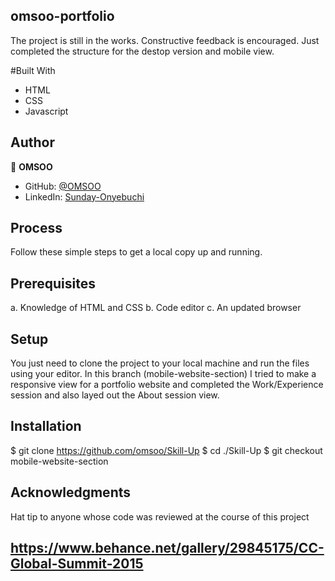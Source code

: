 ## omsoo-portfolio

The project is still in the works. Constructive feedback is encouraged. Just completed the structure for the destop version and mobile view.

#Built With

- HTML
- CSS
- Javascript

## Author

👤 **OMSOO**

- GitHub: [@OMSOO](https://github.com/omsoo/)
- LinkedIn: [Sunday-Onyebuchi](https://www.linkedin.com/in/onyebuchi/)

## Process

Follow these simple steps to get a local copy up and running.

## Prerequisites

a. Knowledge of HTML and CSS
b. Code editor
c. An updated browser

## Setup

You just need to clone the project to your local machine and run the files using your editor. In this branch (mobile-website-section) I tried to make a responsive view for a portfolio website and completed the Work/Experience session and also layed out the About session view.

## Installation

$ git clone https://github.com/omsoo/Skill-Up
$ cd ./Skill-Up
$ git checkout mobile-website-section

## Acknowledgments

Hat tip to anyone whose code was reviewed at the course of this project

## https://www.behance.net/gallery/29845175/CC-Global-Summit-2015
